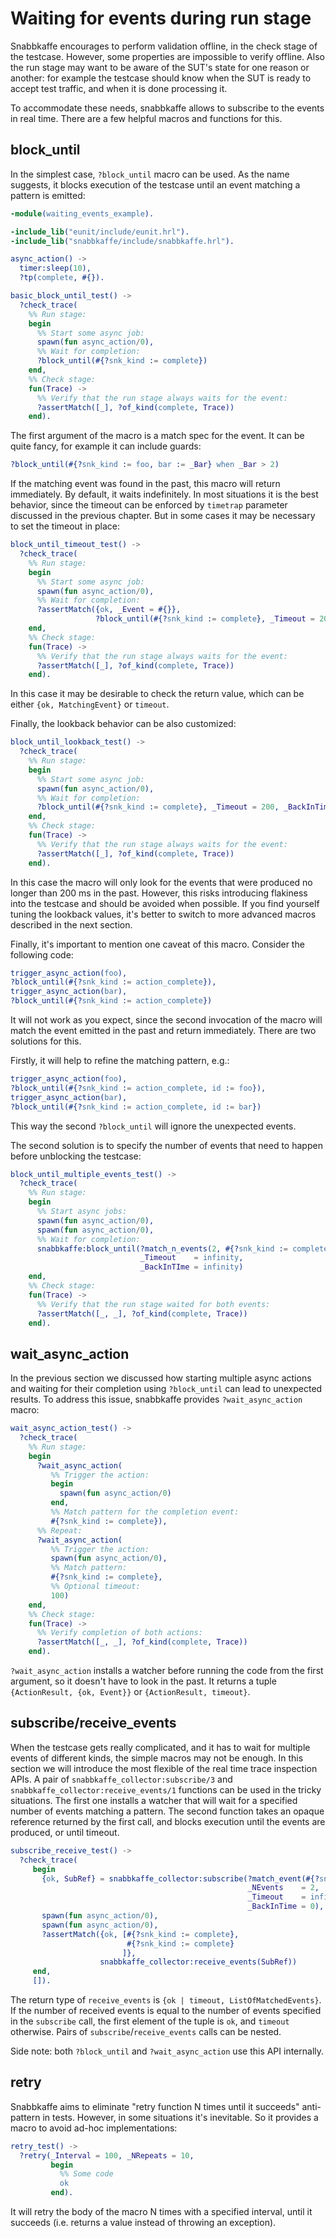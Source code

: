 # Waiting for events during run stage

Snabbkaffe encourages to perform validation offline, in the check stage of the testcase.
However, some properties are impossible to verify offline.
Also the run stage may want to be aware of the SUT's state for one reason or another:
for example the testcase should know when the SUT is ready to accept test traffic, and when it is done processing it.

To accommodate these needs, snabbkaffe allows to subscribe to the events in real time.
There are a few helpful macros and functions for this.

## block_until

In the simplest case, `?block_until` macro can be used.
As the name suggests, it blocks execution of the testcase until an event matching a pattern is emitted:

```erlang
-module(waiting_events_example).

-include_lib("eunit/include/eunit.hrl").
-include_lib("snabbkaffe/include/snabbkaffe.hrl").

async_action() ->
  timer:sleep(10),
  ?tp(complete, #{}).

basic_block_until_test() ->
  ?check_trace(
    %% Run stage:
    begin
      %% Start some async job:
      spawn(fun async_action/0),
      %% Wait for completion:
      ?block_until(#{?snk_kind := complete})
    end,
    %% Check stage:
    fun(Trace) ->
      %% Verify that the run stage always waits for the event:
      ?assertMatch([_], ?of_kind(complete, Trace))
    end).
```

The first argument of the macro is a match spec for the event.
It can be quite fancy, for example it can include guards:

```erlang
?block_until(#{?snk_kind := foo, bar := _Bar} when _Bar > 2)
```

If the matching event was found in the past, this macro will return immediately.
By default, it waits indefinitely.
In most situations it is the best behavior, since the timeout can be enforced by `timetrap` parameter discussed in the previous chapter.
But in some cases it may be necessary to set the timeout in place:

```erlang
block_until_timeout_test() ->
  ?check_trace(
    %% Run stage:
    begin
      %% Start some async job:
      spawn(fun async_action/0),
      %% Wait for completion:
      ?assertMatch({ok, _Event = #{}},
                   ?block_until(#{?snk_kind := complete}, _Timeout = 200))
    end,
    %% Check stage:
    fun(Trace) ->
      %% Verify that the run stage always waits for the event:
      ?assertMatch([_], ?of_kind(complete, Trace))
    end).
```

In this case it may be desirable to check the return value, which can be either `{ok, MatchingEvent}` or `timeout`.

Finally, the lookback behavior can be also customized:

```erlang
block_until_lookback_test() ->
  ?check_trace(
    %% Run stage:
    begin
      %% Start some async job:
      spawn(fun async_action/0),
      %% Wait for completion:
      ?block_until(#{?snk_kind := complete}, _Timeout = 200, _BackInTime = 200)
    end,
    %% Check stage:
    fun(Trace) ->
      %% Verify that the run stage always waits for the event:
      ?assertMatch([_], ?of_kind(complete, Trace))
    end).
```

In this case the macro will only look for the events that were produced no longer than 200 ms in the past.
However, this risks introducing flakiness into the testcase and should be avoided when possible.
If you find yourself tuning the lookback values, it's better to switch to more advanced macros described in the next section.

Finally, it's important to mention one caveat of this macro.
Consider the following code:

```erlang
trigger_async_action(foo),
?block_until(#{?snk_kind := action_complete}),
trigger_async_action(bar),
?block_until(#{?snk_kind := action_complete})
```

It will not work as you expect, since the second invocation of the macro will match the event emitted in the past and return immediately.
There are two solutions for this.

Firstly, it will help to refine the matching pattern, e.g.:

```erlang
trigger_async_action(foo),
?block_until(#{?snk_kind := action_complete, id := foo}),
trigger_async_action(bar),
?block_until(#{?snk_kind := action_complete, id := bar})
```

This way the second `?block_until` will ignore the unexpected events.

The second solution is to specify the number of events that need to happen before unblocking the testcase:

```erlang
block_until_multiple_events_test() ->
  ?check_trace(
    %% Run stage:
    begin
      %% Start async jobs:
      spawn(fun async_action/0),
      spawn(fun async_action/0),
      %% Wait for completion:
      snabbkaffe:block_until(?match_n_events(2, #{?snk_kind := complete}),
                             _Timeout    = infinity,
                             _BackInTIme = infinity)
    end,
    %% Check stage:
    fun(Trace) ->
      %% Verify that the run stage waited for both events:
      ?assertMatch([_, _], ?of_kind(complete, Trace))
    end).
```

## wait_async_action

In the previous section we discussed how starting multiple async actions and waiting for their completion using `?block_until` can lead to unexpected results.
To address this issue, snabbkaffe provides `?wait_async_action` macro:

```erlang
wait_async_action_test() ->
  ?check_trace(
    %% Run stage:
    begin
      ?wait_async_action(
         %% Trigger the action:
         begin
           spawn(fun async_action/0)
         end,
         %% Match pattern for the completion event:
         #{?snk_kind := complete}),
      %% Repeat:
      ?wait_async_action(
         %% Trigger the action:
         spawn(fun async_action/0),
         %% Match pattern:
         #{?snk_kind := complete},
         %% Optional timeout:
         100)
    end,
    %% Check stage:
    fun(Trace) ->
      %% Verify completion of both actions:
      ?assertMatch([_, _], ?of_kind(complete, Trace))
    end).
```

`?wait_async_action` installs a watcher before running the code from the first argument, so it doesn't have to look in the past.
It returns a tuple `{ActionResult, {ok, Event}}` or `{ActionResult, timeout}`.

## subscribe/receive_events

When the testcase gets really complicated, and it has to wait for multiple events of different kinds, the simple macros may not be enough.
In this section we will introduce the most flexible of the real time trace inspection APIs.
A pair of `snabbkaffe_collector:subscribe/3` and `snabbkaffe_collector:receive_events/1` functions can be used in the tricky situations.
The first one installs a watcher that will wait for a specified number of events matching a pattern.
The second function takes an opaque reference returned by the first call, and blocks execution until the events are produced, or until timeout.

```erlang
subscribe_receive_test() ->
  ?check_trace(
     begin
       {ok, SubRef} = snabbkaffe_collector:subscribe(?match_event(#{?snk_kind := complete}),
                                                     _NEvents    = 2,
                                                     _Timeout    = infinity,
                                                     _BackInTime = 0),
       spawn(fun async_action/0),
       spawn(fun async_action/0),
       ?assertMatch({ok, [#{?snk_kind := complete},
                          #{?snk_kind := complete}
                         ]},
                    snabbkaffe_collector:receive_events(SubRef))
     end,
     []).
```

The return type of `receive_events` is `{ok | timeout, ListOfMatchedEvents}`.
If the number of received events is equal to the number of events specified in the `subscribe` call, the first element of the tuple is `ok`, and `timeout` otherwise.
Pairs of `subscribe`/`receive_events` calls can be nested.

Side note: both `?block_until` and `?wait_async_action` use this API internally.

## retry

Snabbkaffe aims to eliminate "retry function N times until it succeeds" anti-pattern in tests.
However, in some situations it's inevitable.
So it provides a macro to avoid ad-hoc implementations:

```erlang
retry_test() ->
  ?retry(_Interval = 100, _NRepeats = 10,
         begin
           %% Some code
           ok
         end).
```

It will retry the body of the macro N times with a specified interval, until it succeeds (i.e. returns a value instead of throwing an exception).
